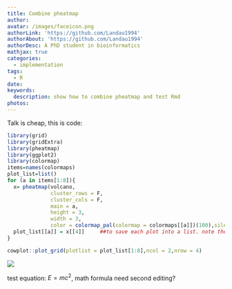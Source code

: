 ```yaml
---
title: Combine pheatmap
author:
avatar: /images/faceicon.png
authorLink: 'https://github.com/Landau1994'
authorAbout: 'https://github.com/Landau1994'
authorDesc: A PhD student in bioinformatics
mathjax: true
categories:
  - implementation
tags:
  - R
date:
keywords:
  description: show how to combine pheatmap and test Rmd
photos:
---
```



Talk is cheap, this is code:

``` r
library(grid)
library(gridExtra)
library(pheatmap)
library(ggplot2)
library(colormap)
items=names(colormaps)
plot_list=list()
for (a in items[1:8]){
  x= pheatmap(volcano,
              cluster_rows = F,
              cluster_cols = F,
              main = a,
              height = 3,
              width = 3,
              color = colormap_pal(colormap = colormaps[[a]])(100),silent = T)
  plot_list[[a]] = x[[4]]     ##to save each plot into a list. note the [[4]]
}

cowplot::plot_grid(plotlist = plot_list[1:8],ncol = 2,nrow = 4)
```

<img src="/source/figure/combine_pheatmap_files/figure-markdown_github/unnamed-chunk-1-1.png" style="display: block; margin: auto;" />

test equation: $E=mc^2$, math formula need second editing?
